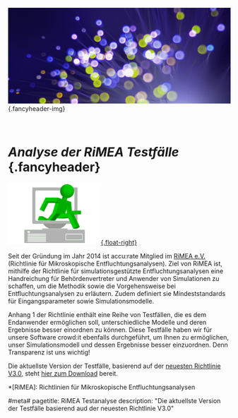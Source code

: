 ![](/img/accurate-bild-3.jpg) {.fancyheader-img}
# *<br />Analyse der RiMEA Testfälle* {.fancyheader}

[![Logo des RiMEA e.V.](/img/associates/rimea_logo.gif "RiMEA e.V."){.float-right}](http://www.rimea.de/) 


Seit der Gründung im Jahr 2014 ist accu:rate Mitglied im [RiMEA e.V.](http://www.rimea.de/) (Richtlinie für Mikroskopische Entfluchtungsanalysen). Ziel von RiMEA ist, mithilfe der Richtlinie für simulationsgestützte Entfluchtungsanalysen eine Handreichung für Behördenvertreter und Anwender von Simulationen zu schaffen, um die Methodik sowie die Vorgehensweise bei Entfluchtungsanalysen zu erläutern. Zudem definiert sie Mindeststandards für Eingangsparameter sowie Simulationsmodelle.

Anhang 1 der Richtlinie enthält eine Reihe von Testfällen, die es dem Endanwender ermöglichen soll, unterschiedliche Modelle und deren Ergebnisse besser einordnen zu können.
Diese Testfälle haben wir für unsere Software crowd:it ebenfalls durchgeführt, um Ihnen zu ermöglichen, unser Simulationsmodell und dessen Ergebnisse besser einzuordnen. Denn Transparenz ist uns wichtig!

Die aktuellste Version der Testfälle, basierend auf der [neuesten Richtlinie V3.0](http://www.rimea.de/fileadmin/files/dok/richtlinien/RiMEA_Richtlinie_3.0.0_-_D-E.pdf), steht [hier zum Download](download/rimea-test-doku.pdf) bereit.

<!-- Abkürzungen -->
*[RiMEA]: Richtlinien für Mikroskopische Entfluchtungsanalysen

#meta#
pagetitle: RiMEA Testanalyse
description: "Die aktuellste Version der Testfälle basierend aud der neuesten Richtlinie V3.0"
